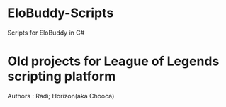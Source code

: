 # EloBuddy-Scripts
Scripts for EloBuddy in C#

# Old projects for League of Legends scripting platform

Authors : Radi; Horizon(aka Chooca)
